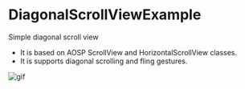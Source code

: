 # DiagonalScrollViewExample
Simple diagonal scroll view

- It is based on AOSP ScrollView and HorizontalScrollView classes.
- It is supports diagonal scrolling and fling gestures.


![gif](https://github.com/sashamerkulev/DiagonalScrollViewExample/blob/master/gif.gif)
